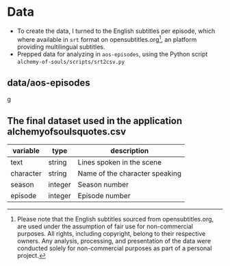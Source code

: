 # Data

- To create the data, I turned to the English subtitles per episode, which where available in `srt` format on opensubtitles.org[^1], an platform providing multilingual subtitles.
- Prepped data for analyzing in `aos-episodes`, using the Python script `alchemy-of-souls/scripts/srt2csv.py`

[^1]: Please note that the English subtitles sourced from opensubtitles.org, are used under the assumption of fair use for non-commercial purposes. All rights, including copyright, belong to their respective owners. Any analysis, processing, and presentation of the data were conducted solely for non-commercial purposes as part of a personal project.

## data/aos-episodes
g

## The final dataset used in the application  alchemyofsoulsquotes.csv

| variable  | type    | description                    |
|-----------|---------|--------------------------------|
| text      | string  | Lines spoken in the scene      |
| character | string  | Name of the character speaking |
| season    | integer | Season number                  |
| episode   | integer | Episode number                 |

